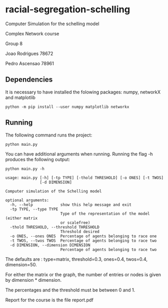 # racial-segregation-schelling
Computer Simulation for the schelling model

Complex Network course

Group 8

Joao Rodrigues 78672

Pedro Ascensao 78961

## Dependencies
It is necessary to have installed the folowing packages: numpy, networkX and matplotlib

```
python -m pip install --user numpy matplotlib networkx
``` 

## Running
The following command runs the project:

 ```shell
python main.py
```

You can have additional arguments when running. Running the flag -h produces the following output:

```shell
python main.py -h 

usage: main.py [-h] [-tp TYPE] [-thold THRESHOLD] [-o ONES] [-t TWOS]
               [-d DIMENSION]

Computer simulation of the Schelling model

optional arguments:
  -h, --help            show this help message and exit
  -tp TYPE, --type TYPE
                        Type of the representation of the model (either matrix
                        or scalefree)
  -thold THRESHOLD, --threshold THRESHOLD
                        Threshold desired
  -o ONES, --ones ONES  Percentage of agents belonging to race one
  -t TWOS, --twos TWOS  Percentage of agents belonging to race two
  -d DIMENSION, --dimension DIMENSION
                        Percentage of agents belonging to race two
```

The defaults are : type=matrix, threshold=0.3, ones=0.4, twos=0.4, dimension=50. 

For either the matrix or the graph, the number of entries or nodes is given by dimension * dimension.

The percentages and the threshold must be between 0 and 1. 

Report for the course is the file report.pdf
